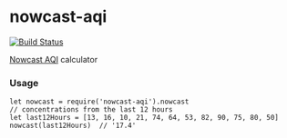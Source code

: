 # nowcast-aqi
[![Build Status](https://travis-ci.org/chatch/nowcast-aqi.svg?branch=master)](https://travis-ci.org/chatch/nowcast-aqi)

[Nowcast AQI](https://en.wikipedia.org/wiki/Nowcast_%28Air_Quality_Index%28) calculator

### Usage
```
let nowcast = require('nowcast-aqi').nowcast
// concentrations from the last 12 hours
let last12Hours = [13, 16, 10, 21, 74, 64, 53, 82, 90, 75, 80, 50]
nowcast(last12Hours)  // '17.4'
```
